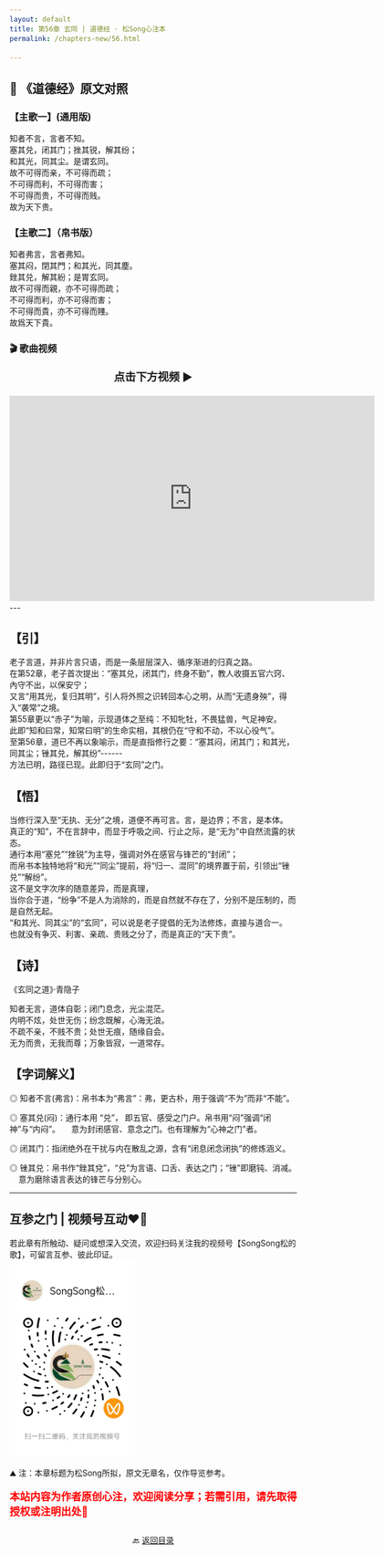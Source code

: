 ```yaml
---
layout: default
title: 第56章 玄同 | 道德经 · 松Song心注本
permalink: /chapters-new/56.html

---
```


## 📜 《道德经》原文对照
### 【主歌一】(通用版) 
知者不言，言者不知。<br>
塞其兑，闭其门；挫其锐，解其纷；<br>
和其光，同其尘。是谓玄同。<br>
故不可得而亲，不可得而疏；<br>
不可得而利，不可得而害；<br>
不可得而贵，不可得而贱。<br>
故为天下贵。<br>

### 【主歌二】（帛书版）
知者弗言，言者弗知。<br>
塞其闷，閉其門；和其光，同其塵。<br>
銼其兑，解其紛；是胃玄同。<br>
故不可得而親，亦不可得而疏；<br>
不可得而利，亦不可得而害；<br>
不可得而貴，亦不可得而賤。<br>
故爲天下貴。<br>

### 🎬 歌曲视频
<p style="text-align:center; font-size:1.2rem; font-weight:bold;">
  点击下方视频 ▶️
</p>

<iframe
  src="https://streamable.com/e/jb0qd0"
  width="640"
  height="360"
  frameborder="0"
  allowfullscreen
  loading="lazy">
</iframe>
---

## 【引】
老子言道，并非片言只语，而是一条层层深入、循序渐进的归真之路。<br>
在第52章，老子首次提出：“塞其兑，闭其门，终身不勤”，教人收摄五官六窍、內守不出，以保安宁；<br>
又言“用其光，复归其明”，引人将外照之识转回本心之明，从而“无遗身殃”，得入“袭常”之境。<br>
第55章更以“赤子”为喻，示现道体之至纯：不知牝牡，不畏猛兽，气足神安。<br>
此即“知和曰常，知常曰明”的生命实相，其根仍在“守和不动，不以心役气”。<br>
至第56章，道已不再以象喻示，而是直指修行之要：“塞其闷，闭其门；和其光，同其尘；锉其兑，解其纷”------<br>
方法已明，路径已现。此即归于“玄同”之门。<br>

## 【悟】
当修行深入至“无执、无分”之境，道便不再可言。言，是边界；不言，是本体。<br>
真正的“知”，不在言辞中，而显于呼吸之间、行止之际，是“无为”中自然流露的状态。<br>
通行本用“塞兑”“挫锐”为主导，强调对外在感官与锋芒的“封闭”；<br>
而帛书本独特地将“和光”“同尘”提前，将“归一、混同”的境界置于前，引领出“锉兑”“解纷”。<br>
这不是文字次序的随意差异，而是真理，<br>
当你合于道，“纷争”不是人为消除的，而是自然就不存在了，分别不是压制的，而是自然无起。<br>
“和其光、同其尘”的“玄同”，可以说是老子提倡的无为法修炼，直接与道合一。<br>
也就没有争灭、利害、亲疏、贵贱之分了，而是真正的“天下贵”。<br>

## 【诗】
《玄同之道》·青隐子<br>

知者无言，道体自彰；闭门息念，光尘混茫。<br>
内明不炫，处世无伤；纷念既解，心海无浪。<br>
不疏不亲，不贱不贵；处世无痕，随缘自会。<br>
无为而贵，无我而尊；万象皆寂，一道常存。<br>

## 【字词解义】

◎ 知者不言(弗言)：帛书本为“弗言”：弗，更古朴，用于强调“不为”而非“不能”。

◎ 塞其兑(闷)：通行本用 “兑”， 即五官、感受之门户。帛书用“闷”强调“闭神”与“内闷”。 
&nbsp;&nbsp;&nbsp;&nbsp;意为封闭感官、意念之门。也有理解为“心神之门”者。

◎ 闭其门：指闭绝外在干扰与内在散乱之源，含有“闭息闭念闭执”的修炼涵义。

◎ 锉其兑：帛书作“銼其兌”，“兑”为言语、口舌、表达之门；“锉”即磨钝、消减。
&nbsp;&nbsp;&nbsp;&nbsp;意为磨除语言表达的锋芒与分别心。

---
##  互参之门 | 视频号互动❤️🤝

若此章有所触动、疑问或想深入交流，欢迎扫码关注我的视频号【SongSong松的歌】，可留言互参、彼此印证。<br>
<img src="../img/qrcode_songsong.jpg" alt="扫码进入视频号" width="220">

⛰️ 注：本章标题为松Song所拟，原文无章名，仅作导览参考。<br>
<p style="color:red; font-size:18px; font-weight:bold;">
本站内容为作者原创心注，欢迎阅读分享；若需引用，请先取得授权或注明出处🙏
</p>

<p style="text-align:center; margin-top:2em;">
  🔙 <a href="{{ '/' | relative_url }}#catalog">返回目录</a>
</p>




